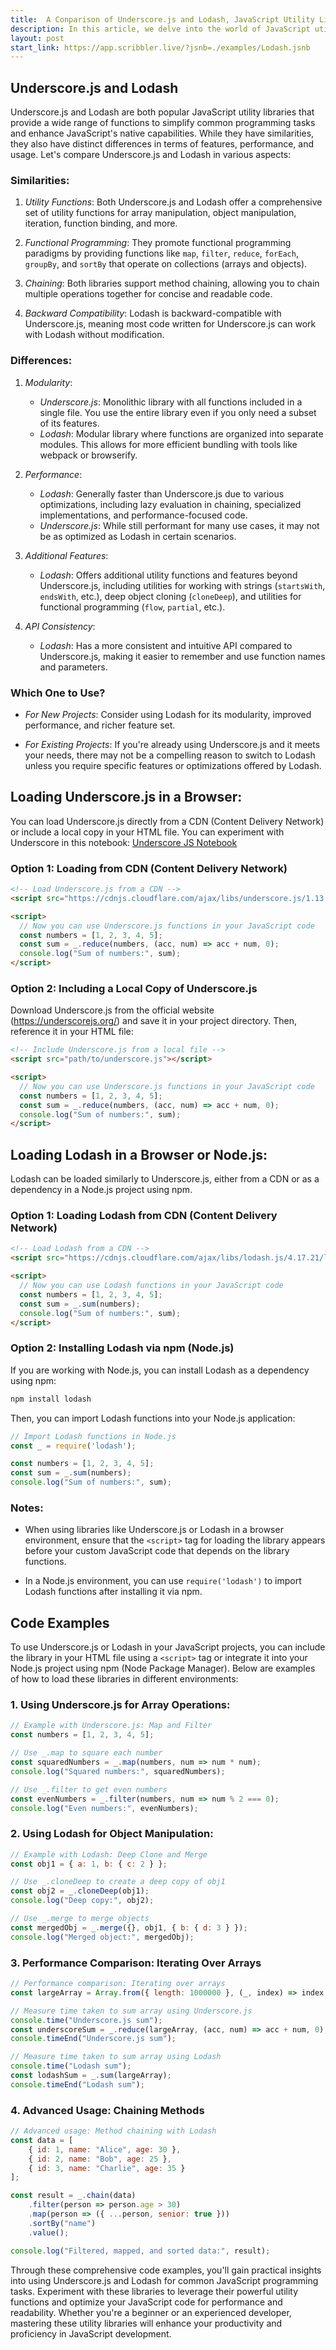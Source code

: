 ```yaml
---
title:  A Conparison of Underscore.js and Lodash, JavaScript Utility Libraries
description: In this article, we delve into the world of JavaScript utility libraries by comparing two popular choices- Underscore.js and Lodash. Through code examples and practical insights, this article aims to equip JavaScript developers with the knowledge to make informed decisions when choosing between Underscore.js and Lodash 
layout: post
start_link: https://app.scribbler.live/?jsnb=./examples/Lodash.jsnb
---
```


## Underscore.js and Lodash

Underscore.js and Lodash are both popular JavaScript utility libraries that provide a wide range of functions to simplify common programming tasks and enhance JavaScript's native capabilities. While they have similarities, they also have distinct differences in terms of features, performance, and usage. Let's compare Underscore.js and Lodash in various aspects:

### Similarities:

1. *Utility Functions*: Both Underscore.js and Lodash offer a comprehensive set of utility functions for array manipulation, object manipulation, iteration, function binding, and more.

2. *Functional Programming*: They promote functional programming paradigms by providing functions like `map`, `filter`, `reduce`, `forEach`, `groupBy`, and `sortBy` that operate on collections (arrays and objects).

3. *Chaining*: Both libraries support method chaining, allowing you to chain multiple operations together for concise and readable code.

4. *Backward Compatibility*: Lodash is backward-compatible with Underscore.js, meaning most code written for Underscore.js can work with Lodash without modification.

### Differences:

1. *Modularity*:
   - *Underscore.js*: Monolithic library with all functions included in a single file. You use the entire library even if you only need a subset of its features.
   - *Lodash*: Modular library where functions are organized into separate modules. This allows for more efficient bundling with tools like webpack or browserify.

2. *Performance*:
   - *Lodash*: Generally faster than Underscore.js due to various optimizations, including lazy evaluation in chaining, specialized implementations, and performance-focused code.
   - *Underscore.js*: While still performant for many use cases, it may not be as optimized as Lodash in certain scenarios.

3. *Additional Features*:
   - *Lodash*: Offers additional utility functions and features beyond Underscore.js, including utilities for working with strings (`startsWith`, `endsWith`, etc.), deep object cloning (`cloneDeep`), and utilities for functional programming (`flow`, `partial`, etc.).

4. *API Consistency*:
   - *Lodash*: Has a more consistent and intuitive API compared to Underscore.js, making it easier to remember and use function names and parameters.

### Which One to Use?

- *For New Projects*: Consider using Lodash for its modularity, improved performance, and richer feature set.
  
- *For Existing Projects*: If you're already using Underscore.js and it meets your needs, there may not be a compelling reason to switch to Lodash unless you require specific features or optimizations offered by Lodash.


## Loading Underscore.js in a Browser:

You can load Underscore.js directly from a CDN (Content Delivery Network) or include a local copy in your HTML file. You can experiment with Underscore in this notebook: [Underscore JS Notebook](https://app.scribbler.live/?jsnb=./examples/Underscore-JS.jsnb)

### Option 1: Loading from CDN (Content Delivery Network)

```html
<!-- Load Underscore.js from a CDN -->
<script src="https://cdnjs.cloudflare.com/ajax/libs/underscore.js/1.13.1/underscore-min.js"></script>

<script>
  // Now you can use Underscore.js functions in your JavaScript code
  const numbers = [1, 2, 3, 4, 5];
  const sum = _.reduce(numbers, (acc, num) => acc + num, 0);
  console.log("Sum of numbers:", sum);
</script>
```

### Option 2: Including a Local Copy of Underscore.js

Download Underscore.js from the official website (https://underscorejs.org/) and save it in your project directory. Then, reference it in your HTML file:

```html
<!-- Include Underscore.js from a local file -->
<script src="path/to/underscore.js"></script>

<script>
  // Now you can use Underscore.js functions in your JavaScript code
  const numbers = [1, 2, 3, 4, 5];
  const sum = _.reduce(numbers, (acc, num) => acc + num, 0);
  console.log("Sum of numbers:", sum);
</script>
```

## Loading Lodash in a Browser or Node.js:

Lodash can be loaded similarly to Underscore.js, either from a CDN or as a dependency in a Node.js project using npm.

### Option 1: Loading Lodash from CDN (Content Delivery Network)

```html
<!-- Load Lodash from a CDN -->
<script src="https://cdnjs.cloudflare.com/ajax/libs/lodash.js/4.17.21/lodash.min.js"></script>

<script>
  // Now you can use Lodash functions in your JavaScript code
  const numbers = [1, 2, 3, 4, 5];
  const sum = _.sum(numbers);
  console.log("Sum of numbers:", sum);
</script>
```

### Option 2: Installing Lodash via npm (Node.js)

If you are working with Node.js, you can install Lodash as a dependency using npm:

```bash
npm install lodash
```

Then, you can import Lodash functions into your Node.js application:

```javascript
// Import Lodash functions in Node.js
const _ = require('lodash');

const numbers = [1, 2, 3, 4, 5];
const sum = _.sum(numbers);
console.log("Sum of numbers:", sum);
```

### Notes:

- When using libraries like Underscore.js or Lodash in a browser environment, ensure that the `<script>` tag for loading the library appears before your custom JavaScript code that depends on the library functions.

- In a Node.js environment, you can use `require('lodash')` to import Lodash functions after installing it via npm.

## Code Examples

To use Underscore.js or Lodash in your JavaScript projects, you can include the library in your HTML file using a `<script>` tag or integrate it into your Node.js project using npm (Node Package Manager). Below are examples of how to load these libraries in different environments:


### 1. Using Underscore.js for Array Operations:
```javascript
// Example with Underscore.js: Map and Filter
const numbers = [1, 2, 3, 4, 5];

// Use _.map to square each number
const squaredNumbers = _.map(numbers, num => num * num);
console.log("Squared numbers:", squaredNumbers);

// Use _.filter to get even numbers
const evenNumbers = _.filter(numbers, num => num % 2 === 0);
console.log("Even numbers:", evenNumbers);
```

### 2. Using Lodash for Object Manipulation:
```javascript
// Example with Lodash: Deep Clone and Merge
const obj1 = { a: 1, b: { c: 2 } };

// Use _.cloneDeep to create a deep copy of obj1
const obj2 = _.cloneDeep(obj1);
console.log("Deep copy:", obj2);

// Use _.merge to merge objects
const mergedObj = _.merge({}, obj1, { b: { d: 3 } });
console.log("Merged object:", mergedObj);
```

### 3. Performance Comparison: Iterating Over Arrays
```javascript
// Performance comparison: Iterating over arrays
const largeArray = Array.from({ length: 1000000 }, (_, index) => index + 1);

// Measure time taken to sum array using Underscore.js
console.time("Underscore.js sum");
const underscoreSum = _.reduce(largeArray, (acc, num) => acc + num, 0);
console.timeEnd("Underscore.js sum");

// Measure time taken to sum array using Lodash
console.time("Lodash sum");
const lodashSum = _.sum(largeArray);
console.timeEnd("Lodash sum");
```

### 4. Advanced Usage: Chaining Methods
```javascript
// Advanced usage: Method chaining with Lodash
const data = [
    { id: 1, name: "Alice", age: 30 },
    { id: 2, name: "Bob", age: 25 },
    { id: 3, name: "Charlie", age: 35 }
];

const result = _.chain(data)
    .filter(person => person.age > 30)
    .map(person => ({ ...person, senior: true }))
    .sortBy("name")
    .value();

console.log("Filtered, mapped, and sorted data:", result);
```

Through these comprehensive code examples, you'll gain practical insights into using Underscore.js and Lodash for common JavaScript programming tasks. Experiment with these libraries to leverage their powerful utility functions and optimize your JavaScript code for performance and readability. Whether you're a beginner or an experienced developer, mastering these utility libraries will enhance your productivity and proficiency in JavaScript development.
